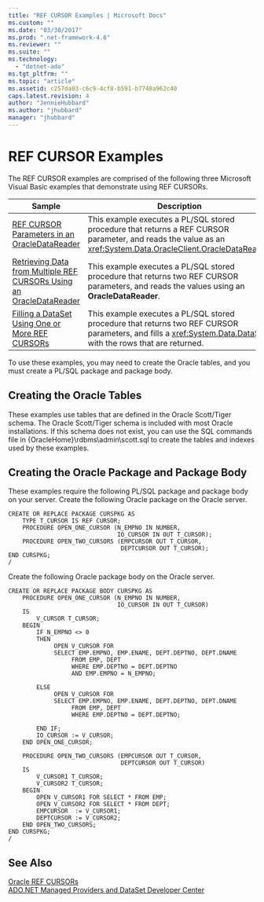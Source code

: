 ```yaml
---
title: "REF CURSOR Examples | Microsoft Docs"
ms.custom: ""
ms.date: "03/30/2017"
ms.prod: ".net-framework-4.6"
ms.reviewer: ""
ms.suite: ""
ms.technology: 
  - "dotnet-ado"
ms.tgt_pltfrm: ""
ms.topic: "article"
ms.assetid: c257da03-c6c9-4cf8-b591-b7740a962c40
caps.latest.revision: 4
author: "JennieHubbard"
ms.author: "jhubbard"
manager: "jhubbard"
---
```

# REF CURSOR Examples
The REF CURSOR examples are comprised of the following three Microsoft Visual Basic examples that demonstrate using REF CURSORs.  
  
|Sample|Description|  
|------------|-----------------|  
|[REF CURSOR Parameters in an OracleDataReader](../../../../docs/framework/data/adonet/ref-cursor-parameters-in-an-oracledatareader.md)|This example executes a PL/SQL stored procedure that returns a REF CURSOR parameter, and reads the value as an <xref:System.Data.OracleClient.OracleDataReader>.|  
|[Retrieving Data from Multiple REF CURSORs Using an OracleDataReader](../../../../docs/framework/data/adonet/retrieving-data-from-multiple-ref-cursors-using-an-oracledatareader.md)|This example executes a PL/SQL stored procedure that returns two REF CURSOR parameters, and reads the values using an **OracleDataReader**.|  
|[Filling a DataSet Using One or More REF CURSORs](../../../../docs/framework/data/adonet/filling-a-dataset-using-one-or-more-ref-cursors.md)|This example executes a PL/SQL stored procedure that returns two REF CURSOR parameters, and fills a <xref:System.Data.DataSet> with the rows that are returned.|  
  
 To use these examples, you may need to create the Oracle tables, and you must create a PL/SQL package and package body.  
  
## Creating the Oracle Tables  
 These examples use tables that are defined in the Oracle Scott/Tiger schema. The Oracle Scott/Tiger schema is included with most Oracle installations. If this schema does not exist, you can use the SQL commands file in {OracleHome}\rdbms\admin\scott.sql to create the tables and indexes used by these examples.  
  
## Creating the Oracle Package and Package Body  
 These examples require the following PL/SQL package and package body on your server. Create the following Oracle package on the Oracle server.  
  
```  
CREATE OR REPLACE PACKAGE CURSPKG AS   
    TYPE T_CURSOR IS REF CURSOR;   
    PROCEDURE OPEN_ONE_CURSOR (N_EMPNO IN NUMBER,   
                               IO_CURSOR IN OUT T_CURSOR);   
    PROCEDURE OPEN_TWO_CURSORS (EMPCURSOR OUT T_CURSOR,   
                                DEPTCURSOR OUT T_CURSOR);  
END CURSPKG;  
/   
```  
  
 Create the following Oracle package body on the Oracle server.  
  
```  
CREATE OR REPLACE PACKAGE BODY CURSPKG AS  
    PROCEDURE OPEN_ONE_CURSOR (N_EMPNO IN NUMBER,  
                               IO_CURSOR IN OUT T_CURSOR)  
    IS   
        V_CURSOR T_CURSOR;   
    BEGIN   
        IF N_EMPNO <> 0   
        THEN  
             OPEN V_CURSOR FOR   
             SELECT EMP.EMPNO, EMP.ENAME, DEPT.DEPTNO, DEPT.DNAME   
                  FROM EMP, DEPT   
                  WHERE EMP.DEPTNO = DEPT.DEPTNO   
                  AND EMP.EMPNO = N_EMPNO;  
  
        ELSE   
             OPEN V_CURSOR FOR   
             SELECT EMP.EMPNO, EMP.ENAME, DEPT.DEPTNO, DEPT.DNAME   
                  FROM EMP, DEPT   
                  WHERE EMP.DEPTNO = DEPT.DEPTNO;  
  
        END IF;  
        IO_CURSOR := V_CURSOR;   
    END OPEN_ONE_CURSOR;   
  
    PROCEDURE OPEN_TWO_CURSORS (EMPCURSOR OUT T_CURSOR,  
                                DEPTCURSOR OUT T_CURSOR)  
    IS   
        V_CURSOR1 T_CURSOR;   
        V_CURSOR2 T_CURSOR;   
    BEGIN   
        OPEN V_CURSOR1 FOR SELECT * FROM EMP;  
        OPEN V_CURSOR2 FOR SELECT * FROM DEPT;  
        EMPCURSOR  := V_CURSOR1;   
        DEPTCURSOR := V_CURSOR2;   
    END OPEN_TWO_CURSORS;   
END CURSPKG;  
/  
```  
  
## See Also  
 [Oracle REF CURSORs](../../../../docs/framework/data/adonet/oracle-ref-cursors.md)   
 [ADO.NET Managed Providers and DataSet Developer Center](http://go.microsoft.com/fwlink/?LinkId=217917)